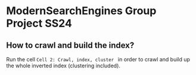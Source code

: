 # ModernSearchEngines Group Project SS24

## How to crawl and build the index?

Run the cell `Cell 2: Crawl, index, cluster ` in order to crawl and build up the whole inverted index (clustering included).

